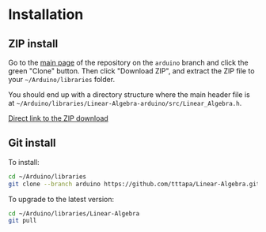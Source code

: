 # Installation

## ZIP install

Go to the [main page](https://github.com/tttapa/Linear-Algebra/tree/arduino) of 
the repository on the `arduino` branch and click the green "Clone" button.
Then click "Download ZIP", and extract the ZIP file to your 
`~/Arduino/libraries` folder.

You should end up with a directory structure where the main header file is at
`~/Arduino/libraries/Linear-Algebra-arduino/src/Linear_Algebra.h`.

[Direct link to the ZIP download](https://github.com/tttapa/Linear-Algebra/archive/arduino.zip)

## Git install

To install:
~~~sh
cd ~/Arduino/libraries
git clone --branch arduino https://github.com/tttapa/Linear-Algebra.git
~~~

To upgrade to the latest version:
~~~sh
cd ~/Arduino/libraries/Linear-Algebra
git pull
~~~

